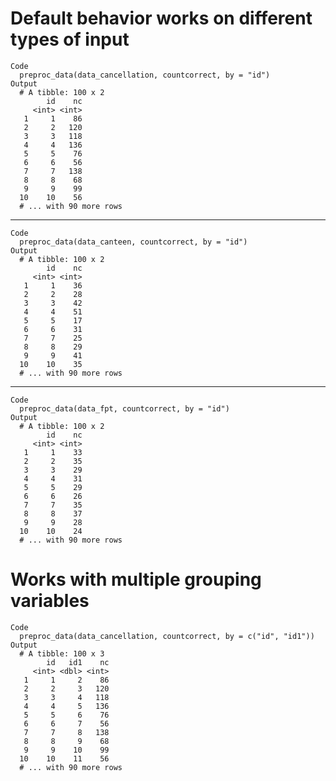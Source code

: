 # Default behavior works on different types of input

    Code
      preproc_data(data_cancellation, countcorrect, by = "id")
    Output
      # A tibble: 100 x 2
            id    nc
         <int> <int>
       1     1    86
       2     2   120
       3     3   118
       4     4   136
       5     5    76
       6     6    56
       7     7   138
       8     8    68
       9     9    99
      10    10    56
      # ... with 90 more rows

---

    Code
      preproc_data(data_canteen, countcorrect, by = "id")
    Output
      # A tibble: 100 x 2
            id    nc
         <int> <int>
       1     1    36
       2     2    28
       3     3    42
       4     4    51
       5     5    17
       6     6    31
       7     7    25
       8     8    29
       9     9    41
      10    10    35
      # ... with 90 more rows

---

    Code
      preproc_data(data_fpt, countcorrect, by = "id")
    Output
      # A tibble: 100 x 2
            id    nc
         <int> <int>
       1     1    33
       2     2    35
       3     3    29
       4     4    31
       5     5    29
       6     6    26
       7     7    35
       8     8    37
       9     9    28
      10    10    24
      # ... with 90 more rows

# Works with multiple grouping variables

    Code
      preproc_data(data_cancellation, countcorrect, by = c("id", "id1"))
    Output
      # A tibble: 100 x 3
            id   id1    nc
         <int> <dbl> <int>
       1     1     2    86
       2     2     3   120
       3     3     4   118
       4     4     5   136
       5     5     6    76
       6     6     7    56
       7     7     8   138
       8     8     9    68
       9     9    10    99
      10    10    11    56
      # ... with 90 more rows

